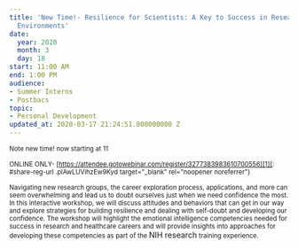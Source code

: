 ```yaml
---
title: 'New Time!- Resilience for Scientists: A Key to Success in Research and Educational
  Environments'
date:
  year: 2020
  month: 3
  day: 18
start: 11:00 AM
end: 1:00 PM
audience:
- Summer Interns
- Postbacs
topic:
- Personal Development
updated_at: 2020-03-17 21:24:51.000000000 Z
---
```

<span style="font-size: 11.5052px;">Note new time! now starting at
11</span>

<span style="font-size: 11.5052px;">ONLINE
ONLY- [https://attendee.gotowebinar.com/register/3277383983610700556][1]{:
#share-reg-url .plAwLUVihzEw9Kyd target="_blank" rel="noopener
noreferrer"}</span>

<span style="font-size: 11.5052px;">Navigating new research groups, the
career exploration process, applications, and more can seem overwhelming
and lead us to doubt ourselves just when we need confidence the most. In
this interactive workshop, we will discuss attitudes and behaviors that
can get in our way and explore strategies for building resilience and
dealing with self-doubt and developing our confidence. The workshop will
highlight the emotional intelligence competencies needed for success in
research and healthcare careers and will provide insights into
approaches for developing these competencies as part of the </span>NIH
research<span style="font-size: 11.5052px;"> training experience.</span>



[1]: https://attendee.gotowebinar.com/register/3277383983610700556
